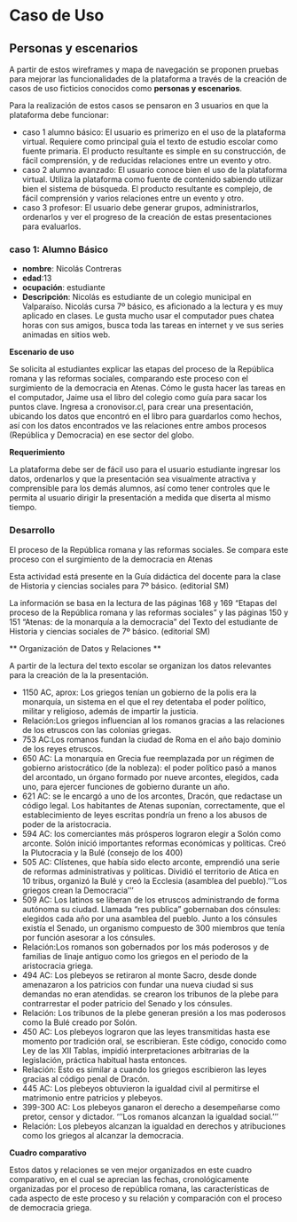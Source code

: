 # Caso de Uso


## Personas y escenarios



A partir de estos wireframes y mapa de navegación se proponen pruebas para mejorar las funcionalidades de la plataforma a través de la creación de casos de uso ficticios conocidos como **personas y escenarios**.

Para la realización de estos casos se pensaron en 3 usuarios en que la plataforma debe funcionar:

* caso 1 alumno básico: El usuario es primerizo en el uso de la plataforma virtual. Requiere como principal guía el texto de estudio escolar como fuente primaria. El producto resultante es simple en su construcción, de fácil comprensión, y de reducidas relaciones entre un evento y otro.
* caso 2 alumno avanzado: El usuario conoce bien el uso de la plataforma virtual. Utiliza la plataforma como fuente de contenido sabiendo utilizar bien el sistema de búsqueda. El producto resultante es complejo, de fácil comprensión y varios relaciones entre un evento y otro.
* caso 3 profesor: El usuario debe generar grupos, administrarlos, ordenarlos y ver el progreso de la creación de estas presentaciones para evaluarlos.


### caso 1: Alumno Básico

* **nombre**: Nicolás Contreras
* **edad**:13
* **ocupación**: estudiante
* **Descripción**: Nicolás es estudiante de un colegio municipal en Valparaíso. Nicolás cursa 7º básico, es aficionado a la lectura y es muy aplicado en clases. Le gusta mucho usar el computador pues chatea horas con sus amigos, busca toda las tareas en internet y ve sus series animadas en sitios web.

**Escenario de uso**

Se solicita al estudiantes explicar las etapas del proceso de la República romana y las reformas sociales, comparando este proceso con el surgimiento de la democracia en Atenas. Cómo le gusta hacer las tareas en el computador, Jaime usa el libro del colegio como guía para sacar los puntos clave. Ingresa a cronovisor.cl, para crear una presentación, ubicando los datos que encontró en el libro para guardarlos como hechos, así con los datos encontrados ve las relaciones entre ambos procesos (República y Democracia) en ese sector del globo.

**Requerimiento**

La plataforma debe ser de fácil uso para el usuario estudiante ingresar los datos, ordenarlos y que la presentación sea visualmente atractiva y comprensible para los demás alumnos, así como tener controles que le permita al usuario dirigir la presentación a medida que diserta al mismo tiempo.

### Desarrollo

El proceso de la República romana y las reformas sociales. Se compara este proceso con el surgimiento de la democracia en Atenas

Esta actividad está presente en la Guía didáctica del docente para la clase de Historia y ciencias sociales para 7º básico. (editorial SM)

La información se basa en la lectura de las páginas 168 y 169 “Etapas del proceso de la República romana y las reformas sociales” y las páginas 150 y 151 “Atenas: de la monarquía a la democracia” del Texto del estudiante de Historia y ciencias sociales de 7º básico. (editorial SM)

** Organización de Datos y Relaciones **

A partir de la lectura del texto escolar se organizan los datos relevantes para la creación de la la presentación.

* 1150 AC, aprox: Los griegos tenían un gobierno de la polis era la monarquía, un sistema en el que el rey detentaba el poder político, militar y religioso, además de impartir la justicia.
 * Relación:Los griegos influencian al los romanos gracias a las relaciones de los etruscos con las colonias griegas.
* 753 AC:Los romanos fundan la ciudad de Roma en el año bajo dominio de los reyes etruscos.
* 650 AC: La monarquía en Grecia fue reemplazada por un régimen de gobierno aristocrático (de la nobleza): el poder político pasó a manos del arcontado, un órgano formado por nueve arcontes, elegidos, cada uno, para ejercer funciones de gobierno durante un año.
* 621 AC: se le encargó a uno de los arcontes, Dracón, que redactase un código legal. Los habitantes de Atenas suponían, correctamente, que el establecimiento de leyes escritas pondría un freno a los abusos de poder de la aristocracia.
* 594 AC: los comerciantes más prósperos lograron elegir a Solón como arconte. Solón inició importantes reformas económicas y políticas. Creó la Plutocracia y la Bulé (consejo de los 400)
* 505 AC: Clístenes, que había sido electo arconte, emprendió una serie de reformas administrativas y políticas. Dividió el territorio de Atica en 10 tribus, organizó la Bulé y creó la Ecclesia (asamblea del pueblo).’’’Los griegos crean la Democracia’’’
* 509 AC: Los latinos se liberan de los etruscos administrando de forma autónoma su ciudad. Llamada “res publica” gobernaban dos cónsules: elegidos cada año por una asamblea del pueblo. Junto a los cónsules existía el Senado, un organismo compuesto de 300 miembros que tenía por función asesorar a los cónsules.
 * Relación:Los romanos son gobernados por los más poderosos y de familias de linaje antiguo como los griegos en el periodo de la aristocracia griega.
* 494 AC: Los plebeyos se retiraron al monte Sacro, desde donde amenazaron a los patricios con fundar una nueva ciudad si sus demandas no eran atendidas. se crearon los tribunos de la plebe para contrarrestar el poder patricio del Senado y los cónsules.
 * Relación: Los tribunos de la plebe generan presión a los mas poderosos como la Bulé creado por Solón.
* 450 AC: Los plebeyos lograron que las leyes transmitidas hasta ese momento por tradición oral, se escribieran. Este código, conocido como Ley de las XII Tablas, impidió interpretaciones arbitrarias de la legislación, práctica habitual hasta entonces.
 * Relación: Esto es similar a cuando los griegos escribieron las leyes gracias al código penal de Dracón.
* 445 AC: Los plebeyos obtuvieron la igualdad civil al permitirse el matrimonio entre patricios y plebeyos.
* 399-300 AC: Los plebeyos ganaron el derecho a desempeñarse como pretor, censor y dictador. ‘’’Los romanos alcanzan la igualdad social.’’’
 * Relación: Los plebeyos alcanzan la igualdad en derechos y atribuciones como los griegos al alcanzar la democracia.

**Cuadro comparativo**

Estos datos y relaciones se ven mejor organizados en este cuadro comparativo, en el cual se aprecian las fechas, cronológicamente organizadas por el proceso de república romana, las características de cada aspecto de este proceso y su relación y comparación con el proceso de democracia griega.